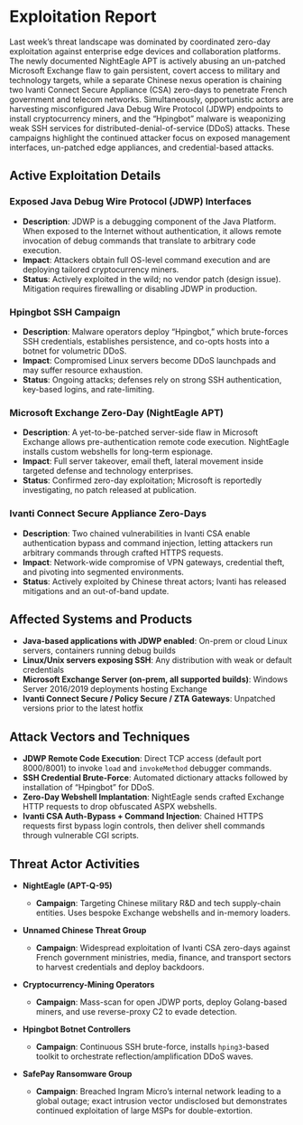 # Exploitation Report  

Last week’s threat landscape was dominated by coordinated zero-day exploitation against enterprise edge devices and collaboration platforms. The newly documented NightEagle APT is actively abusing an un-patched Microsoft Exchange flaw to gain persistent, covert access to military and technology targets, while a separate Chinese nexus operation is chaining two Ivanti Connect Secure Appliance (CSA) zero-days to penetrate French government and telecom networks. Simultaneously, opportunistic actors are harvesting misconfigured Java Debug Wire Protocol (JDWP) endpoints to install cryptocurrency miners, and the “Hpingbot” malware is weaponizing weak SSH services for distributed-denial-of-service (DDoS) attacks. These campaigns highlight the continued attacker focus on exposed management interfaces, un-patched edge appliances, and credential-based attacks.

## Active Exploitation Details  

### Exposed Java Debug Wire Protocol (JDWP) Interfaces  
- **Description**: JDWP is a debugging component of the Java Platform. When exposed to the Internet without authentication, it allows remote invocation of debug commands that translate to arbitrary code execution.  
- **Impact**: Attackers obtain full OS-level command execution and are deploying tailored cryptocurrency miners.  
- **Status**: Actively exploited in the wild; no vendor patch (design issue). Mitigation requires firewalling or disabling JDWP in production.  

### Hpingbot SSH Campaign  
- **Description**: Malware operators deploy “Hpingbot,” which brute-forces SSH credentials, establishes persistence, and co-opts hosts into a botnet for volumetric DDoS.  
- **Impact**: Compromised Linux servers become DDoS launchpads and may suffer resource exhaustion.  
- **Status**: Ongoing attacks; defenses rely on strong SSH authentication, key-based logins, and rate-limiting.  

### Microsoft Exchange Zero-Day (NightEagle APT)  
- **Description**: A yet-to-be-patched server-side flaw in Microsoft Exchange allows pre-authentication remote code execution. NightEagle installs custom webshells for long-term espionage.  
- **Impact**: Full server takeover, email theft, lateral movement inside targeted defense and technology enterprises.  
- **Status**: Confirmed zero-day exploitation; Microsoft is reportedly investigating, no patch released at publication.  

### Ivanti Connect Secure Appliance Zero-Days  
- **Description**: Two chained vulnerabilities in Ivanti CSA enable authentication bypass and command injection, letting attackers run arbitrary commands through crafted HTTPS requests.  
- **Impact**: Network-wide compromise of VPN gateways, credential theft, and pivoting into segmented environments.  
- **Status**: Actively exploited by Chinese threat actors; Ivanti has released mitigations and an out-of-band update.  

## Affected Systems and Products  

- **Java-based applications with JDWP enabled**: On-prem or cloud Linux servers, containers running debug builds  
- **Linux/Unix servers exposing SSH**: Any distribution with weak or default credentials  
- **Microsoft Exchange Server (on-prem, all supported builds)**: Windows Server 2016/2019 deployments hosting Exchange  
- **Ivanti Connect Secure / Policy Secure / ZTA Gateways**: Unpatched versions prior to the latest hotfix  

## Attack Vectors and Techniques  

- **JDWP Remote Code Execution**: Direct TCP access (default port 8000/8001) to invoke `load` and `invokeMethod` debugger commands.  
- **SSH Credential Brute-Force**: Automated dictionary attacks followed by installation of “Hpingbot” for DDoS.  
- **Zero-Day Webshell Implantation**: NightEagle sends crafted Exchange HTTP requests to drop obfuscated ASPX webshells.  
- **Ivanti CSA Auth-Bypass + Command Injection**: Chained HTTPS requests first bypass login controls, then deliver shell commands through vulnerable CGI scripts.  

## Threat Actor Activities  

- **NightEagle (APT-Q-95)**  
  - **Campaign**: Targeting Chinese military R&D and tech supply-chain entities. Uses bespoke Exchange webshells and in-memory loaders.  

- **Unnamed Chinese Threat Group**  
  - **Campaign**: Widespread exploitation of Ivanti CSA zero-days against French government ministries, media, finance, and transport sectors to harvest credentials and deploy backdoors.  

- **Cryptocurrency-Mining Operators**  
  - **Campaign**: Mass-scan for open JDWP ports, deploy Golang-based miners, and use reverse-proxy C2 to evade detection.  

- **Hpingbot Botnet Controllers**  
  - **Campaign**: Continuous SSH brute-force, installs `hping3`-based toolkit to orchestrate reflection/amplification DDoS waves.  

- **SafePay Ransomware Group**  
  - **Campaign**: Breached Ingram Micro’s internal network leading to a global outage; exact intrusion vector undisclosed but demonstrates continued exploitation of large MSPs for double-extortion.